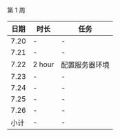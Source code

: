 第 1 周

日期 | 时长 | 任务
---- | ---- | ----
7.20 | - | -
7.21 | - | -
7.22 | 2 hour | 配置服务器环境
7.23 | - | -
7.24 | - | -
7.25 | - | -
7.26 | - | -
小计 | - | -
